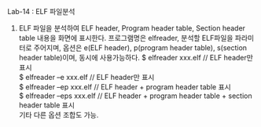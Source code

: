 Lab-14 : ELF 파일분석</br>
1. ELF 파일을 분석하여 ELF header, Program header table, Section header table
내용을 화면에 표시한다. 프로그램명은 elfreader, 분석할 ELF파일을 파라미터로
주어지며, 옵션은 e(ELF header), p(program header table), s(section header
table)이며, 동시에 사용가능하다. $ elfreader xxx.elf // ELF header만 표시</br>
$ elfreader –e xxx.elf // ELF header만 표시</br>
$ elfreader –ep xxx.elf // ELF header + program header table 표시</br>
$ elfreader –eps xxx.elf // ELF header + program header table + section header
table 표시</br>
기타 다른 옵션 조합도 가능.</br>
